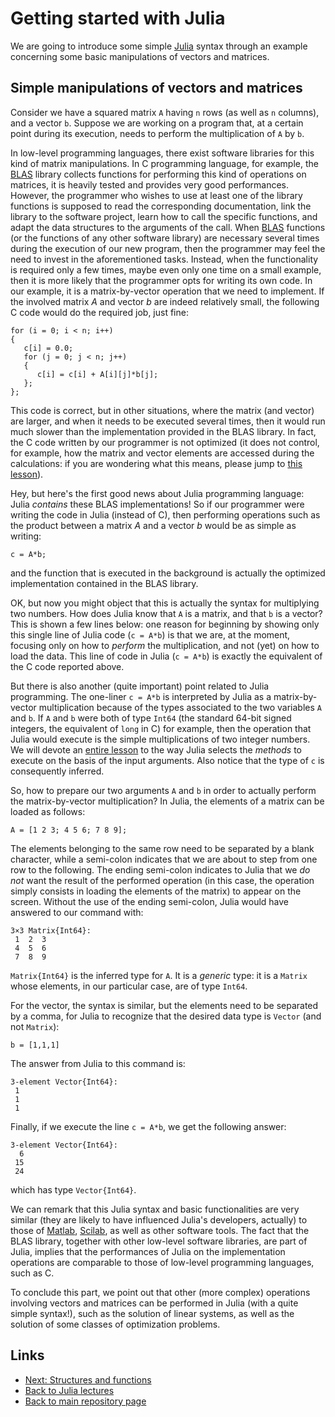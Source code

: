
# Getting started with Julia

We are going to introduce some simple [Julia](https://julialang.org/) syntax
through an example concerning some basic manipulations of vectors and matrices.

## Simple manipulations of vectors and matrices

Consider we have a squared matrix ```A``` having ```n``` rows (as well as 
```n``` columns), and a vector ```b```. Suppose we are working on a program 
that, at a certain point during its execution, needs to perform the multiplication
of ```A``` by ```b```.

In low-level programming languages, there exist software libraries for 
this kind of matrix manipulations. In C programming language, for example,
the [BLAS](http://www.netlib.org/blas/) library collects functions for 
performing this kind of operations on matrices, it is heavily tested and 
provides very good performances. However, the programmer who wishes to use at 
least one of the library functions is supposed to read the corresponding
documentation, link the library to the software project, learn how to call the
specific functions, and adapt the data structures to the arguments of the call. 
When [BLAS](http://www.netlib.org/blas/) functions (or the functions of any 
other software library) are necessary several times during the execution of our 
new program, then the programmer may feel the need to invest in the aforementioned
tasks. Instead, when the functionality is required only a few times, maybe
even only one time on a small example, then it is more likely that the programmer 
opts for writing its own code. In our example, it is a matrix-by-vector operation 
that we need to implement. If the involved matrix $A$ and vector $b$ are indeed
relatively small, the following C code would do the required job, just fine:

	for (i = 0; i < n; i++)
	{
	   c[i] = 0.0;
	   for (j = 0; j < n; j++)
	   {
	      c[i] = c[i] + A[i][j]*b[j];
	   };
	};

This code is correct, but in other situations, where the matrix (and vector)
are larger, and when it needs to be executed several times, then it would run
much slower than the implementation provided in the BLAS library. In fact,
the C code written by our programmer is not optimized (it does not control, 
for example, how the matrix and vector elements are accessed during the 
calculations: if you are wondering what this means, please jump to 
[this lesson](../lowlevel/matrix-by-matrix.md)).

Hey, but here's the first good news about Julia programming language: Julia
*contains* these BLAS implementations! So if our programmer were writing the 
code in Julia (instead of C), then performing operations such as the product 
between a matrix $A$ and a vector $b$ would be as simple as writing:

	c = A*b;

and the function that is executed in the background is actually the optimized 
implementation contained in the BLAS library.

OK, but now you might object that this is actually the syntax for multiplying two 
numbers. How does Julia know that ```A``` is a matrix, and that ```b``` is a vector? 
This is shown  a few lines below: one reason for beginning by showing only this single
line of Julia code (```c = A*b```) is that we are, at the moment, focusing only on how 
to *perform* the multiplication, and not (yet) on how to load the data. This line of 
code in Julia (```c = A*b```) is exactly the equivalent of the C code reported above.

But there is also another (quite important) point related to Julia programming.
The one-liner ```c = A*b``` is interpreted by Julia as a matrix-by-vector
multiplication because of the types associated to the two variables ```A``` 
and ```b```. If ```A``` and ```b``` were both of type ```Int64``` (the standard
64-bit signed integers, the equivalent of ```long``` in C) for example, then 
the operation that Julia would execute is the simple multiplications of two 
integer numbers. We will devote an [entire lesson](./multiple-dispatch.md)
to the way Julia selects the *methods* to execute on the basis of the input
arguments. Also notice that the type of ```c``` is consequently inferred.

So, how to prepare our two arguments ```A``` and ```b``` in order to actually
perform the matrix-by-vector multiplication? In Julia, the elements of a matrix 
can be loaded as follows:

	A = [1 2 3; 4 5 6; 7 8 9];

The elements belonging to the same row need to be separated by a blank character, 
while a semi-colon indicates that we are about to step from one row to the following. 
The ending semi-colon indicates to Julia that we *do not* want the result of the 
performed operation (in this case, the operation simply consists in loading the
elements of the matrix) to appear on the screen. Without the use of the ending 
semi-colon, Julia would have answered to our command with:

	3×3 Matrix{Int64}:
	 1  2  3
	 4  5  6
	 7  8  9

```Matrix{Int64}``` is the inferred type for ```A```. It is a *generic* type: it
is a ```Matrix``` whose elements, in our particular case, are of type ```Int64```. 

For the vector, the syntax is similar, but the elements need to be separated by 
a comma, for Julia to recognize that the desired data type is ```Vector``` (and 
not ```Matrix```):

	b = [1,1,1]

The answer from Julia to this command is:

	3-element Vector{Int64}:
	 1
	 1
	 1

Finally, if we execute the line ```c = A*b```, we get the following answer:

	3-element Vector{Int64}:
	  6
	 15
	 24

which has type ```Vector{Int64}```.

We can remark that this Julia syntax and basic functionalities are very similar 
(they are likely to have influenced Julia's developers, actually) to those of
[Matlab](https://www.mathworks.com/products/matlab.html),
[Scilab](https://www.scilab.org/), as well as other software tools. 
The fact that the BLAS library, together with other low-level software libraries, are 
part of Julia, implies that the performances of Julia on the implementation operations
are comparable to those of low-level programming languages, such as C.

To conclude this part, we point out that other (more complex) operations involving 
vectors and matrices can be performed in Julia (with a quite simple syntax!), such as 
the solution of linear systems, as well as the solution of some classes of optimization
problems.

## Links

* [Next: Structures and functions](./structs-and-funs.md)
* [Back to Julia lectures](./README.md)
* [Back to main repository page](../README.md)

